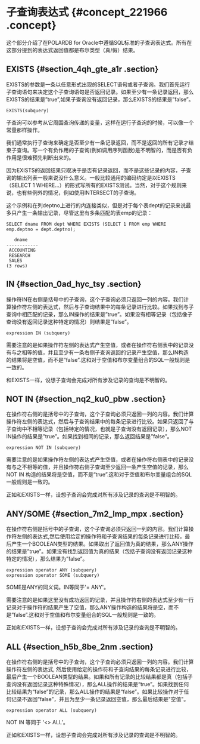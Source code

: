 # 子查询表达式 {#concept_221966 .concept}

这个部分介绍了在POLARDB for Oracle中遵循SQL标准的子查询表达式。所有在这部分提到的表达式返回值都是布尔类型（真/假）结果。

## EXISTS {#section_4qh_gte_a1r .section}

EXISTS的参数是一条以任意形式出现的SELECT语句或者子查询。我们首先运行子查询语句来决定这个子查询语句是否返回记录。如果至少有一条记录返回，那么EXISTS的结果是”true”,如果子查询没有返回记录，那么EXISTS的结果是”false”。

``` {#codeblock_j8l_zlr_pst}
EXISTS(subquery)
```

子查询可以参考从它周围查询传递的变量，这样在运行子查询的时候，可以像一个常量那样操作。

我们通常执行子查询来确定是否至少有一条记录返回，而不是返回的所有记录才结束子查询。写一个有负作用的子查询\(例如调用序列函数\)是不明智的，而是否有负作用是很难预先判断出来的。

因为EXISTS的返回结果只取决于是否有记录返回，而不是这些记录的内容，子查询的输出列表一般来说没什么意义。一般比较通用的编码约定是以EXISTS（SELECT 1 WHERE...）的形式写所有的EXISTS测试。当然，对于这个规则来说，也有些例外的情况，例如使用INTERSECT的子查询。

这个示例和在列deptno上进行的内连接类似，但是对于每个表dept的记录来说最多只产生一条输出记录，尽管这里有多条匹配的表emp的记录：

``` {#codeblock_j48_mks_q5n}
SELECT dname FROM dept WHERE EXISTS (SELECT 1 FROM emp WHERE emp.deptno = dept.deptno);

   dname
------------
 ACCOUNTING
 RESEARCH
 SALES
(3 rows)
```

## IN {#section_0ad_hyc_tsy .section}

操作符IN在右侧是括号中的子查询，这个子查询必须只返回一列的内容。我们计算操作符左侧的表达式，然后与子查询结果中的每条记录进行比较。如果找到与子查询中相匹配的记录，那么IN操作的结果是”true”。如果没有相等记录（包括像子查询没有返回记录这种特定的情况）则结果是”false”。

``` {#codeblock_wx1_xyy_m99}
expression IN (subquery)
```

需要注意的是如果操作符左侧的表达式产生空值，或者在操作符右侧表中的记录没有与之相等的值，并且至少有一条右侧子查询返回的记录产生空值，那么IN构造的结果将是空值，而不是”false”.这和对于空值和布尔变量组合的SQL一般规则是一致的。

和EXISTS一样，设想子查询会完成对所有涉及记录的查询是不明智的。

## NOT IN {#section_nq2_ku0_pbw .section}

在操作符右侧的是括号中的子查询，这个子查询必须只返回一列的内容。我们计算操作符左侧的表达式，然后与子查询结果中的每条记录进行比较。如果只返回了与子查询中不相等记录（包括特定的情况，也就是子查询没有返回记录），那么NOT IN操作的结果是”true”。如果找到相同的记录，那么返回结果是”false”。

``` {#codeblock_eln_2o2_hii}
expression NOT IN (subquery)
```

需要注意的是如果操作符左侧的表达式产生空值，或者在操作符右侧表中的记录没有与之不相等的值，并且操作符右侧子查询至少返回一条产生空值的记录，那么 NOT IN 构造的结果将是空值，而不是“true”.这和对于空值和布尔变量组合的SQL一般规则是一致的。

正如和EXISTS一样，设想子查询会完成对所有涉及记录的查询是不明智的。

## ANY/SOME {#section_7m2_lmp_mpx .section}

在操作符右侧是括号中的子查询，这个子查询必须只返回一列的内容。我们计算操作符左侧的表达式,然后使用给定的操作符和子查询结果的每条记录进行比较，最后产生一个BOOLEAN类型的结果。如果取出了返回值为真的结果，那么ANY操作的结果是”true”。如果没有找到返回值为真的结果（包括子查询没有返回记录这种特定的情况），那么结果为”false”。

``` {#codeblock_n1b_ca9_wxf}
expression operator ANY (subquery) 
expression operator SOME (subquery)
```

SOME是ANY的同义词。IN等同于'= ANY'。

需要注意的是如果这里没有成功返回的记录，并且操作符右侧的表达式至少有一行记录对于操作符的结果产生了空值，那么ANY操作构造的结果将是空，而不是”false”.这和对于空值和布尔变量组合的SQL一般规则是一致的。

正如和EXISTS一样，设想子查询会完成对所有涉及记录的查询是不明智的。

## ALL {#section_h5b_8be_2nm .section}

在操作符右侧的是括号中的子查询，这个子查询必须只返回一列的内容。我们计算操作符左侧的表达式, 然后使用给定的操作符和子查询结果的每条记录进行比较，最后产生一个BOOLEAN类型的结果。如果和所有记录的比较结果都是真（包括子查询没有返回记录这种特殊情况），那么ALL操作的结果是“true”。如果找到任何比较结果为“false”的记录，那么ALL操作的结果是“false”。如果比较操作对于任何记录不返回“false”，并且为至少一条记录返回空值，那么最后结果是"空值"。

``` {#codeblock_wqs_wpb_mfr}
expression operator ALL (subquery)
```

NOT IN 等同于 ‘<\> ALL’。

正如和EXISTS一样，设想子查询会完成对所有涉及记录的查询是不明智的。

